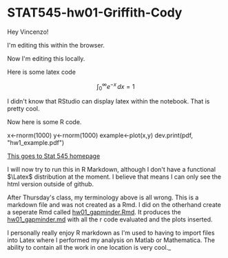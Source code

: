 # STAT545-hw01-Griffith-Cody
Hey Vincenzo! 

I'm editing this within the browser.

Now I'm editing this locally.

Here is some latex code

$$\int_0^\infty e^{-x}\,dx=1$$

I didn't know that RStudio can display latex within the notebook. That is pretty cool.

Now here is some R code.

x<-rnorm(1000)
y<-rnorm(1000)
example<-plot(x,y)
dev.print(pdf, "hw1_example.pdf")

[This goes to Stat 545 homepage](stat545.com)

I will now try to run this in R Markdown, although I don't have a functional $\Latex$ distribution at the moment. I believe that means I can only see the html version outside of github.

After Thursday's class, my terminology above is all wrong. This is a markdown file and was not created as a Rmd. I did on the otherhand create a seperate Rmd called [hw01_gapminder.Rmd](https://github.com/Mathnstein/STAT545-hw01-Griffith-Cody/blob/master/hw01_gapminder.Rmd). It produces the [hw01_gapminder.md](https://github.com/Mathnstein/STAT545-hw01-Griffith-Cody/blob/master/hw01_gapminder.md) with all the r code evaluated and the plots inserted.

I personally really enjoy R markdown as I'm used to having to import files into Latex where I performed my analysis on Matlab or Mathematica. The ability to contain all the work in one location is very cool._

